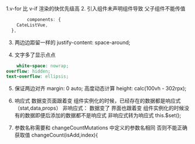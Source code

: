 1.v-for 比 v-if 渲染的快优先级高
2. 引入组件未声明组件导致  父子组件不能传值

```javascript
		components: {
    CateListVue,
  },
```
3.   两边边距留一样的
 justify-content: space-around;
 
4. 文字多了显示点点
```scss
    white-space: nowrap;
overflow: hidden;
text-overflow: ellipsis;
```
5. 保证两边对齐
margin: 0 auto;
高度动态计算
height: calc(100vh - 302rpx);

6. 响应式
 数据变页面跟着变
 组件实例化的时候，已经存在的数据都是响应式（stat,data,props）
 非响应式：
数据变了 界面也跟着变
组件实例化的时候没有的数据即便后添加的数据都不是响应式
非响应式转为响应式
this.$set();
7. 参数名称需要和 changeCountMutations 中定义的参数名相同 否则不能正确获取值
changeCount(isAdd,index){